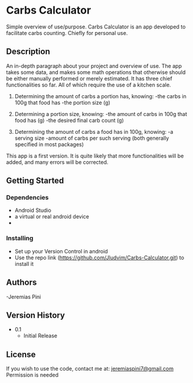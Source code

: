 # Carbs Calculator

Simple overview of use/purpose.
Carbs Calculator is an app developed to facilitate carbs counting. Chiefly for personal use.

## Description

An in-depth paragraph about your project and overview of use.
The app takes some data, and makes some math operations that otherwise should be either manually performed
or merely estimated.
It has three chief functionalities so far. All of which require the use of a kitchen scale.

 1. Determining the amount of carbs a portion has, knowing: 
                -the carbs in 100g that food has
                -the portion size (g)

2. Determining a portion size, knowing:
                -the amount of carbs in 100g that food has (g)
                -the desired final carb count (g)

 3. Determining the amount of carbs a food has in 100g, knowing:
                -a serving size
                -amount of carbs per such serving 
                (both generally specified in most packages)

This app is a first version.
It is quite likely that more functionalities will be added, and many errors will be corrected.


## Getting Started

### Dependencies

* Android Studio
* a virtual or real android device
* 

### Installing

* Set up your Version Control in android
* Use the repo link (https://github.com/Jludvim/Carbs-Calculator.git) to install it

## Authors

-Jeremias Pini



## Version History


* 0.1
    * Initial Release


## License

If you wish to use the code, contact me at: jeremiaspini7@gmail.com
Permission is needed
